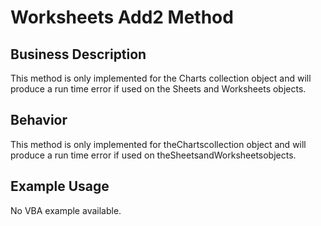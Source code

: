 # Worksheets Add2 Method

## Business Description
This method is only implemented for the Charts collection object and will produce a run time error if used on the Sheets and Worksheets objects.

## Behavior
This method is only implemented for theChartscollection object and will produce a run time error if used on  theSheetsandWorksheetsobjects.

## Example Usage
No VBA example available.